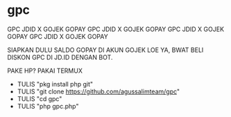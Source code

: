 # gpc

GPC JDID X GOJEK GOPAY GPC JDID X GOJEK GOPAY GPC JDID X GOJEK GOPAY GPC JDID X GOJEK GOPAY

SIAPKAN DULU SALDO GOPAY DI AKUN GOJEK LOE YA, BWAT BELI DISKON GPC DI JD.ID DENGAN BOT.

PAKE HP? PAKAI TERMUX
- TULIS "pkg install php git"
- TULIS "git clone https://github.com/agussalimteam/gpc"
- TULIS "cd gpc"
- TULIS "php gpc.php"
